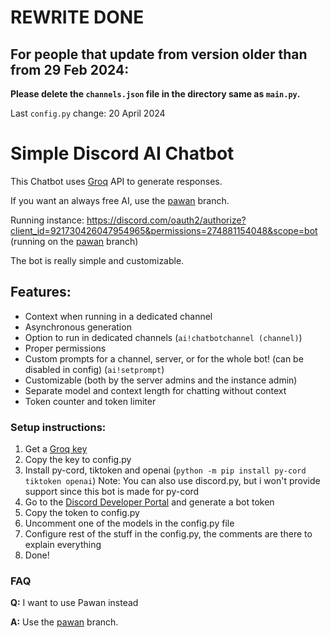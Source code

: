 # REWRITE DONE
## **For people that update from version older than from 29 Feb 2024:**
**Please delete the `channels.json` file in the directory same as `main.py`.**

Last `config.py` change: 20 April 2024

# Simple Discord AI Chatbot
This Chatbot uses [Groq](https://console.groq.com) API to generate responses.

If you want an always free AI, use the [pawan](https://github.com/KubakaOff/SimpleDiscordAIChatbot/tree/pawan) branch.

Running instance: https://discord.com/oauth2/authorize?client_id=921730426047954965&permissions=274881154048&scope=bot (running on the [pawan](https://github.com/KubakaOff/SimpleDiscordAIChatbot/tree/pawan) branch)

The bot is really simple and customizable.

## Features:
- Context when running in a dedicated channel
- Asynchronous generation
- Option to run in dedicated channels (`ai!chatbotchannel (channel)`)
- Proper permissions
- Custom prompts for a channel, server, or for the whole bot! (can be disabled in config) (`ai!setprompt`)
- Customizable (both by the server admins and the instance admin)
- Separate model and context length for chatting without context
- Token counter and token limiter

### Setup instructions:
1. Get a [Groq key](https://console.groq.com/keys)
2. Copy the key to config.py
3. Install py-cord, tiktoken and openai (`python -m pip install py-cord tiktoken openai`)
Note: You can also use discord.py, but i won't provide support since this bot is made for py-cord
4. Go to the [Discord Developer Portal](https://discord.com/developers/applications) and generate a bot token
5. Copy the token to config.py
6. Uncomment one of the models in the config.py file
7. Configure rest of the stuff in the config.py, the comments are there to explain everything
8. Done!

### FAQ

**Q:** I want to use Pawan instead

**A:** Use the [pawan](https://github.com/KubakaOff/SimpleDiscordAIChatbot/tree/pawan) branch.
